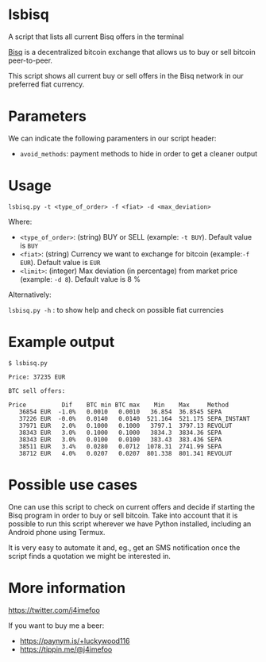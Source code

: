 # lsbisq
A script that lists all current Bisq offers in the terminal

[Bisq](https://bisq.network) is a decentralized bitcoin exchange that allows us to buy or sell bitcoin peer-to-peer. 

This script shows all current buy or sell offers in the Bisq network in our preferred fiat currency. 

# Parameters
We can indicate the following paramenters in our script header:
- `avoid_methods`: payment methods to hide in order to get a cleaner output

# Usage
`lsbisq.py -t <type_of_order> -f <fiat> -d <max_deviation>`

Where:
- `<type_of_order>`: (string) BUY or SELL (example: `-t BUY`). Default value is `BUY`
- `<fiat>`: (string) Currency we want to exchange for bitcoin (example:`-f EUR`). Default value is `EUR`
- `<limit>`: (integer) Max deviation (in percentage) from market price (example: `-d 8`). Default value is 8 %

Alternatively:

`lsbisq.py -h` : to show help and check on possible fiat currencies

# Example output
```
$ lsbisq.py

Price: 37235 EUR

BTC sell offers:

Price          Dif    BTC min BTC max    Min    Max     Method  
   36854 EUR  -1.0%   0.0010   0.0010   36.854  36.8545 SEPA
   37226 EUR  -0.0%   0.0140   0.0140  521.164  521.175 SEPA_INSTANT
   37971 EUR   2.0%   0.1000   0.1000   3797.1  3797.13 REVOLUT
   38343 EUR   3.0%   0.1000   0.1000   3834.3  3834.36 SEPA
   38343 EUR   3.0%   0.0100   0.0100   383.43  383.436 SEPA
   38511 EUR   3.4%   0.0280   0.0712  1078.31  2741.99 SEPA
   38712 EUR   4.0%   0.0207   0.0207  801.338  801.341 REVOLUT
```

# Possible use cases
One can use this script to check on current offers and decide if starting the Bisq program in order to buy or sell bitcoin. Take into account that it is possible to run this script wherever we have Python installed, including an Android phone using Termux.

It is very easy to automate it and, eg., get an SMS notification once the script finds a quotation we might be interested in. 

# More information
https://twitter.com/j4imefoo

If you want to buy me a beer:

- https://paynym.is/+luckywood116
- https://tippin.me/@j4imefoo
